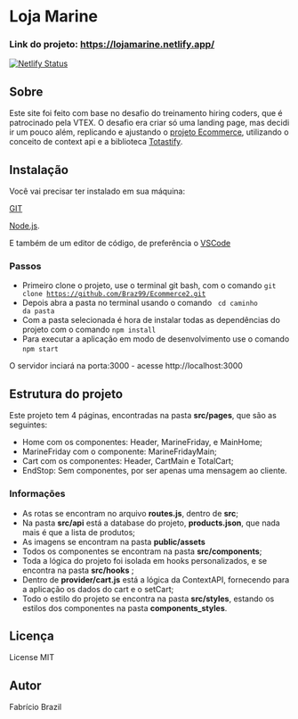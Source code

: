 # Loja Marine
### Link do projeto: https://lojamarine.netlify.app/
[![Netlify Status](https://api.netlify.com/api/v1/badges/45247886-24a7-480a-ac78-d92b37a41266/deploy-status)](https://lojamarine.netlify.app/)

## Sobre
Este site foi feito com base no desafio do treinamento hiring coders, que é patrocinado pela VTEX. O desafio era criar só uma landing page, mas decidi ir um pouco além, replicando e ajustando o [projeto Ecommerce](https://github.com/Braz99/Ecommerce), utilizando o conceito de context api e a biblioteca [Totastify](https://github.com/fkhadra/react-toastify). 


## Instalação
Você vai precisar ter instalado em sua máquina:

[GIT](https://git-scm.com)

[Node.js](https://nodejs.org/en/). 

E também de um editor de código, de preferência o [VSCode](https://code.visualstudio.com/)

### Passos

- Primeiro clone o projeto, use o terminal git bash, com o comando <code>git clone https://github.com/Braz99/Ecommerce2.git</code>
- Depois abra a pasta no terminal usando o comando <code> cd caminho da pasta</code>
- Com a pasta selecionada é hora de instalar todas as dependências do projeto com o comando <code>npm install</code>
- Para executar a aplicação em modo de desenvolvimento use o comando <code>npm start</code>

 O servidor inciará na porta:3000 - acesse http://localhost:3000
 
 ## Estrutura do projeto
 
 Este projeto tem 4 páginas, encontradas na pasta __src/pages__, que são as seguintes: 
 
 - Home com os componentes: Header, MarineFriday, e MainHome; 
 - MarineFriday com o componente: MarineFridayMain;
 - Cart com os componentes: Header, CartMain e TotalCart;
 - EndStop: Sem componentes, por ser apenas uma mensagem ao cliente.

### Informações 
- As rotas se encontram no arquivo __routes.js__, dentro de __src__;
- Na pasta __src/api__ está a database do projeto, __products.json__, que nada mais é que a lista de produtos;
- As imagens se encontram na pasta __public/assets__
- Todos os componentes se encontram na pasta __src/components__;
- Toda a lógica do projeto foi isolada em hooks personalizados, e se encontra na pasta __src/hooks__ ;
- Dentro de __provider/cart.js__ está a lógica da ContextAPI, fornecendo para a aplicação os dados do cart e o setCart;
- Todo o estilo do projeto se encontra na pasta __src/styles__, estando os estilos dos componentes na pasta __components_styles__.



## Licença 
License MIT

## Autor 
Fabrício Brazil
